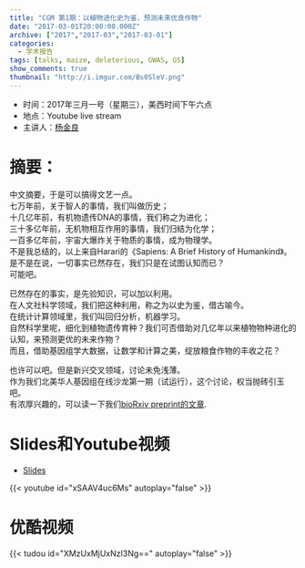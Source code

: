 ```yaml
---
title: "CGM 第1期：以植物进化史为鉴，预测未来优良作物"
date: "2017-03-01T20:00:00.000Z"
archive: ["2017","2017-03","2017-03-01"]
categories:
  - 学术报告
tags: [talks, maize, deleterious, GWAS, GS]
show_comments: true
thumbnail: "http://i.imgur.com/Bs0SleV.png"
---
```


- 时间：2017年三月一号（星期三），美西时间下午六点
- 地点：Youtube live stream
- 主讲人：[杨金良](http://jyanglab.com)

# 摘要：
中文摘要，于是可以搞得文艺一点。   
七万年前，关于智人的事情，我们叫做历史；   
十几亿年前，有机物遗传DNA的事情，我们称之为进化；   
三十多亿年前，无机物相互作用的事情，我们归结为化学；   
一百多亿年前，宇宙大爆炸关于物质的事情，成为物理学。    
不是我总结的，以上来自Harari的《Sapiens: A Brief History of Humankind》。    
是不是在说，一切事实已然存在，我们只是在试图认知而已？  
可能吧。  

已然存在的事实，是先验知识，可以加以利用。   
在人文社科学领域，我们把这种利用，称之为以史为鉴，借古喻今。   
在统计计算领域里，我们叫回归分析，机器学习。    
自然科学里呢，细化到植物遗传育种？我们可否借助对几亿年以来植物物种进化的认知，来预测更优的未来作物？    
而且，借助基因组学大数据，让数学和计算之美，绽放粮食作物的丰收之花？    

也许可以吧。但是新兴交叉领域，讨论未免浅薄。    
作为我们北美华人基因组在线沙龙第一期（试运行），这个讨论，权当抛砖引玉吧。    
有浓厚兴趣的，可以读一下我们[bioRxiv preprint的文章](http://biorxiv.org/content/early/2016/12/05/086132).    


# Slides和Youtube视频

- [Slides](https://drive.google.com/open?id=0B5AMUSPwO4lrel9zTXMzLThhZDQ)

{{< youtube id="xSAAV4uc6Ms" autoplay="false" >}}


# 优酷视频

{{< tudou id="XMzUxMjUxNzI3Ng==" autoplay="false" >}}


